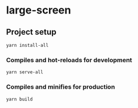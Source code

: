 # large-screen

## Project setup
```
yarn install-all
```

### Compiles and hot-reloads for development
```
yarn serve-all
```

### Compiles and minifies for production
```
yarn build
```
